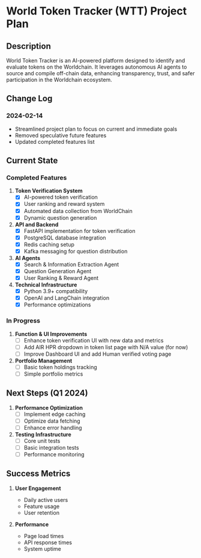 # World Token Tracker (WTT) Project Plan

## Description
World Token Tracker is an AI-powered platform designed to identify and evaluate tokens on the Worldchain. It leverages autonomous AI agents to source and compile off-chain data, enhancing transparency, trust, and safer participation in the Worldchain ecosystem.

## Change Log

### 2024-02-14

- Streamlined project plan to focus on current and immediate goals
- Removed speculative future features
- Updated completed features list

## Current State

### Completed Features

1. **Token Verification System**
   - [x] AI-powered token verification
   - [x] User ranking and reward system
   - [x] Automated data collection from WorldChain
   - [x] Dynamic question generation

2. **API and Backend**
   - [x] FastAPI implementation for token verification
   - [x] PostgreSQL database integration
   - [x] Redis caching setup
   - [x] Kafka messaging for question distribution

3. **AI Agents**
   - [x] Search & Information Extraction Agent
   - [x] Question Generation Agent
   - [x] User Ranking & Reward Agent

4. **Technical Infrastructure**
   - [x] Python 3.9+ compatibility
   - [x] OpenAI and LangChain integration
   - [x] Performance optimizations

### In Progress

1. **Function & UI Improvements**
   - [ ] Enhance token verification UI with new data and metrics
   - [ ] Add AIR HPR dropdown in token list page with N/A value (for now)
   - [ ] Improve Dashboard UI and add Human verified voting page

2. **Portfolio Management**
   - [ ] Basic token holdings tracking
   - [ ] Simple portfolio metrics

## Next Steps (Q1 2024)

1. **Performance Optimization**
   - [ ] Implement edge caching
   - [ ] Optimize data fetching
   - [ ] Enhance error handling

2. **Testing Infrastructure**
   - [ ] Core unit tests
   - [ ] Basic integration tests
   - [ ] Performance monitoring

## Success Metrics

1. **User Engagement**
   - Daily active users
   - Feature usage
   - User retention

2. **Performance**
   - Page load times
   - API response times
   - System uptime
